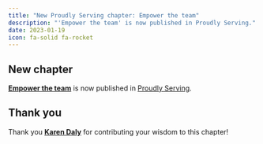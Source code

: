 ```yaml
---
title: "New Proudly Serving chapter: Empower the team"
description: "'Empower the team' is now published in Proudly Serving."
date: 2023-01-19
icon: fa-solid fa-rocket
---
```


## New chapter

**[Empower the team](/contents/empower-the-team)** is now published in [Proudly Serving](/).

## Thank you

Thank you **[Karen Daly](/people/karen-daly)** for contributing your wisdom to this chapter!
